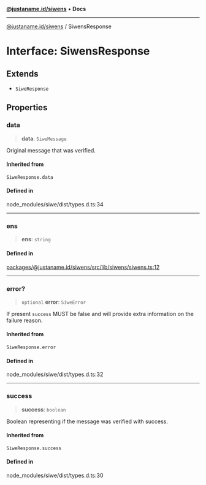 [**@justaname.id/siwens**](../README.md) • **Docs**

***

[@justaname.id/siwens](../globals.md) / SiwensResponse

# Interface: SiwensResponse

## Extends

- `SiweResponse`

## Properties

### data

> **data**: `SiweMessage`

Original message that was verified.

#### Inherited from

`SiweResponse.data`

#### Defined in

node\_modules/siwe/dist/types.d.ts:34

***

### ens

> **ens**: `string`

#### Defined in

[packages/@justaname.id/siwens/src/lib/siwens/siwens.ts:12](https://github.com/JustaName-id/JustaName-sdk/blob/577c5c787ef18bf8ddf8b997f021738a0e8ca336/packages/@justaname.id/siwens/src/lib/siwens/siwens.ts#L12)

***

### error?

> `optional` **error**: `SiweError`

If present `success` MUST be false and will provide extra information on the failure reason.

#### Inherited from

`SiweResponse.error`

#### Defined in

node\_modules/siwe/dist/types.d.ts:32

***

### success

> **success**: `boolean`

Boolean representing if the message was verified with success.

#### Inherited from

`SiweResponse.success`

#### Defined in

node\_modules/siwe/dist/types.d.ts:30
